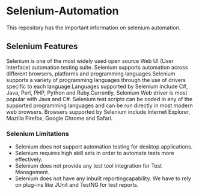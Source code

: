 # Selenium-Automation
This repository has the important information on selenium automation.

## Selenium Features 
Selenium is one of the most widely used open source Web UI (User Interface) automation testing suite. Selenium supports automation across different browsers, platforms and programming languages.Selenium supports a variety of programming languages through the use of drivers specific to each language.Languages supported by Selenium include C#, Java, Perl, PHP, Python and Ruby.Currently, Selenium Web driver is most popular with Java and C#. Selenium test scripts can be coded in any of the supported programming languages and can be run directly in most modern web browsers. Browsers supported by Selenium include Internet Explorer, Mozilla Firefox, Google Chrome and Safari.

### Selenium Limitations
- Selenium does not support automation testing for desktop applications.
- Selenium requires high skill sets in order to automate tests more effectively.
- Selenium does not provide any test tool integration for Test Management.
- Selenium does not have any inbuilt reportingcapability. We have to rely on plug-ins like JUnit and TestNG for test reports.





